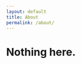 ```yaml
---
layout: default
title: About
permalink: /about/
---
```


# Nothing here.
<!--This is the base Jekyll theme. You can find out more info about customizing your Jekyll theme, as well as basic Jekyll usage documentation at [jekyllrb.com](https://jekyllrb.com/)-->

<!--You can find the source code for Minima at GitHub:-->
<!--[jekyll][jekyll-organization] /-->
<!--[minima](https://github.com/jekyll/minima)-->

<!--You can find the source code for Jekyll at GitHub:/-->
<!--[jekyll][jekyll-organization] /-->
<!--[jekyll](https://github.com/jekyll/jekyll)-->


<!--[jekyll-organization]: https://github.com/jekyll-->
